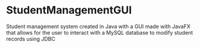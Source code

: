 # StudentManagementGUI
Student management system created in Java with a GUI made with JavaFX that allows for the user to interact with a MySQL database to modify student records using JDBC
